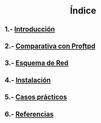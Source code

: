 <h1><p align=center> Índice </p></h1>

## 1.- [Introducción](https://github.com/Ianfernandez09/vsftpd/blob/main/1-Introducción.md)

## 2.- [Comparativa con Proftpd](https://github.com/Ianfernandez09/vsftpd/blob/main/2-Comparativa%20con%20proftpd.md)

## 3.- [Esquema de Red](https://github.com/Ianfernandez09/vsftpd/blob/main/3-Esquema%20de%20red.png)

## 4.- [Instalación](https://github.com/Ianfernandez09/vsftpd/blob/main/4-Instalación.md)

## 5.- [Casos prácticos](https://github.com/Ianfernandez09/vsftpd/blob/main/5-Casos%20prácticos.md)

## 6.- [Referencias](https://github.com/Ianfernandez09/vsftpd/blob/main/6.-Referencias.md)
